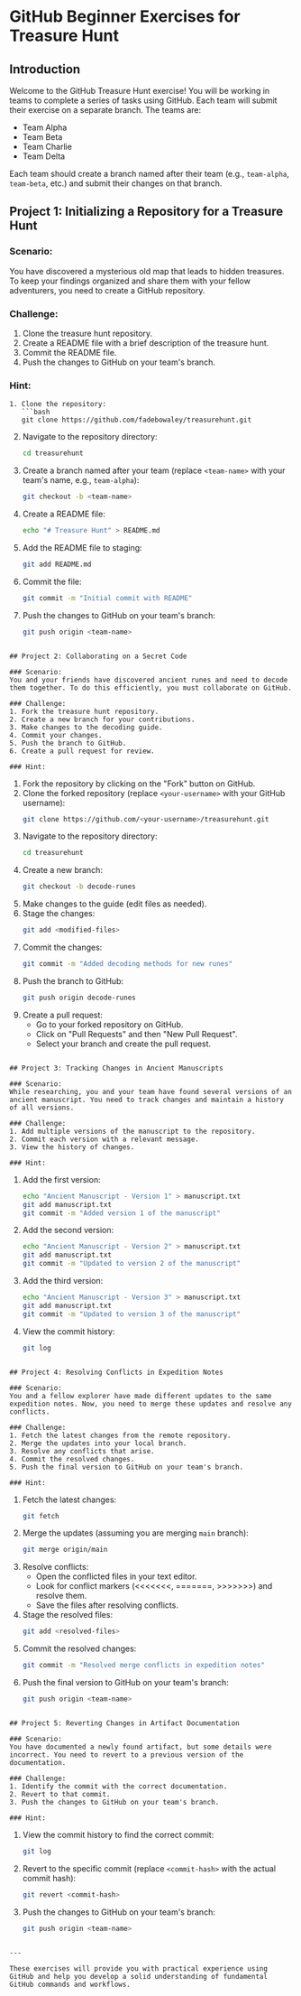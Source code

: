 # GitHub Beginner Exercises for Treasure Hunt

## Introduction

Welcome to the GitHub Treasure Hunt exercise! You will be working in teams to complete a series of tasks using GitHub. Each team will submit their exercise on a separate branch. The teams are:

- Team Alpha
- Team Beta
- Team Charlie
- Team Delta

Each team should create a branch named after their team (e.g., `team-alpha`, `team-beta`, etc.) and submit their changes on that branch.

## Project 1: Initializing a Repository for a Treasure Hunt

### Scenario:
You have discovered a mysterious old map that leads to hidden treasures. To keep your findings organized and share them with your fellow adventurers, you need to create a GitHub repository.

### Challenge:
1. Clone the treasure hunt repository.
2. Create a README file with a brief description of the treasure hunt.
3. Commit the README file.
4. Push the changes to GitHub on your team's branch.

### Hint:
```
1. Clone the repository:
   ```bash
   git clone https://github.com/fadebowaley/treasurehunt.git
   ```
2. Navigate to the repository directory:
   ```bash
   cd treasurehunt
   ```
3. Create a branch named after your team (replace `<team-name>` with your team's name, e.g., `team-alpha`):
   ```bash
   git checkout -b <team-name>
   ```
4. Create a README file:
   ```bash
   echo "# Treasure Hunt" > README.md
   ```
5. Add the README file to staging:
   ```bash
   git add README.md
   ```
6. Commit the file:
   ```bash
   git commit -m "Initial commit with README"
   ```
7. Push the changes to GitHub on your team's branch:
   ```bash
   git push origin <team-name>
   ```
```

## Project 2: Collaborating on a Secret Code

### Scenario:
You and your friends have discovered ancient runes and need to decode them together. To do this efficiently, you must collaborate on GitHub.

### Challenge:
1. Fork the treasure hunt repository.
2. Create a new branch for your contributions.
3. Make changes to the decoding guide.
4. Commit your changes.
5. Push the branch to GitHub.
6. Create a pull request for review.

### Hint:
```
1. Fork the repository by clicking on the "Fork" button on GitHub.
2. Clone the forked repository (replace `<your-username>` with your GitHub username):
   ```bash
   git clone https://github.com/<your-username>/treasurehunt.git
   ```
3. Navigate to the repository directory:
   ```bash
   cd treasurehunt
   ```
4. Create a new branch:
   ```bash
   git checkout -b decode-runes
   ```
5. Make changes to the guide (edit files as needed).
6. Stage the changes:
   ```bash
   git add <modified-files>
   ```
7. Commit the changes:
   ```bash
   git commit -m "Added decoding methods for new runes"
   ```
8. Push the branch to GitHub:
   ```bash
   git push origin decode-runes
   ```
9. Create a pull request:
   - Go to your forked repository on GitHub.
   - Click on "Pull Requests" and then "New Pull Request".
   - Select your branch and create the pull request.
```

## Project 3: Tracking Changes in Ancient Manuscripts

### Scenario:
While researching, you and your team have found several versions of an ancient manuscript. You need to track changes and maintain a history of all versions.

### Challenge:
1. Add multiple versions of the manuscript to the repository.
2. Commit each version with a relevant message.
3. View the history of changes.

### Hint:
```
1. Add the first version:
   ```bash
   echo "Ancient Manuscript - Version 1" > manuscript.txt
   git add manuscript.txt
   git commit -m "Added version 1 of the manuscript"
   ```
2. Add the second version:
   ```bash
   echo "Ancient Manuscript - Version 2" > manuscript.txt
   git add manuscript.txt
   git commit -m "Updated to version 2 of the manuscript"
   ```
3. Add the third version:
   ```bash
   echo "Ancient Manuscript - Version 3" > manuscript.txt
   git add manuscript.txt
   git commit -m "Updated to version 3 of the manuscript"
   ```
4. View the commit history:
   ```bash
   git log
   ```
```

## Project 4: Resolving Conflicts in Expedition Notes

### Scenario:
You and a fellow explorer have made different updates to the same expedition notes. Now, you need to merge these updates and resolve any conflicts.

### Challenge:
1. Fetch the latest changes from the remote repository.
2. Merge the updates into your local branch.
3. Resolve any conflicts that arise.
4. Commit the resolved changes.
5. Push the final version to GitHub on your team's branch.

### Hint:
```
1. Fetch the latest changes:
   ```bash
   git fetch
   ```
2. Merge the updates (assuming you are merging `main` branch):
   ```bash
   git merge origin/main
   ```
3. Resolve conflicts:
   - Open the conflicted files in your text editor.
   - Look for conflict markers (<<<<<<<, =======, >>>>>>>) and resolve them.
   - Save the files after resolving conflicts.
4. Stage the resolved files:
   ```bash
   git add <resolved-files>
   ```
5. Commit the resolved changes:
   ```bash
   git commit -m "Resolved merge conflicts in expedition notes"
   ```
6. Push the final version to GitHub on your team's branch:
   ```bash
   git push origin <team-name>
   ```
```

## Project 5: Reverting Changes in Artifact Documentation

### Scenario:
You have documented a newly found artifact, but some details were incorrect. You need to revert to a previous version of the documentation.

### Challenge:
1. Identify the commit with the correct documentation.
2. Revert to that commit.
3. Push the changes to GitHub on your team's branch.

### Hint:
```
1. View the commit history to find the correct commit:
   ```bash
   git log
   ```
2. Revert to the specific commit (replace `<commit-hash>` with the actual commit hash):
   ```bash
   git revert <commit-hash>
   ```
3. Push the changes to GitHub on your team's branch:
   ```bash
   git push origin <team-name>
   ```
```

---

These exercises will provide you with practical experience using GitHub and help you develop a solid understanding of fundamental GitHub commands and workflows.
